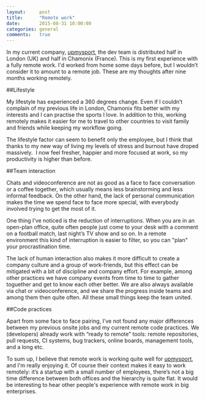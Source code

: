 ```yaml
---
layout:     post
title:      "Remote work"
date:       2015-08-31 10:00:00
categories: general
comments:   true
---
```

In my current company, [upmysport][upmysport], the dev team is distributed half in London (UK) and half in Chamonix (France). This is my first experience with a fully remote work. I'd worked from home some days before, but I wouldn’t consider it to amount to a remote job. These are my thoughts after nine months working remotely.

##Lifestyle

My lifestyle has experienced a 360 degrees change. Even if I couldn’t complain of my previous life in London, Chamonix fits better with my interests and I can practise the sports I love. In addition to this, working remotely makes it easier for me to travel to other countries to visit family and friends while keeping my workflow going.

The lifestyle factor can seem to benefit only the employee, but I think that thanks to my new way of living my levels of stress and burnout have droped massively.  I now feel fresher, happier and more focused at work, so my productivity is higher than before.

##Team interaction

Chats and videoconference are not as good as a face to face conversation or a coffee together, which usually means less brainstorming and less informal feedback. On the other hand, the lack of personal communication makes the time we spend face to face more special, with everybody involved trying to get the most of it.

One thing I’ve noticed is the reduction of interruptions. When you are in an open-plan office, quite often people just come to your desk with a comment on a football match, last night’s TV show and so on. In a remote environment this kind of interruption is easier to filter, so you can "plan" your procrastination time.

The lack of human interaction also makes it more difficult to create a company culture and a group of work-friends, but this effect can be mitigated with a bit of discipline and company effort. For example, among other practices we have company events from time to time to gather toguether and get to know each other better. We are also always available via chat or videoconference, and we share the progress inside teams and among them then quite often. All these small things keep the team united.

##Code practices

Apart from some face to face pairing, I’ve not found any major differences between my previous onsite jobs and my current remote code practices. We (developers) already work with “ready to remote” tools: remote repositories, pull requests, CI systems, bug trackers, online boards, management tools, and a long etc.

To sum up, I believe that remote work is working quite well for [upmysport][upmysport], and I'm really enjoying it. Of course their context makes it easy to work remotely: it’s a startup with a small number of employees, there’s not a big time difference between both offices and the hierarchy is quite flat. It would be interesting to hear other people's experience with remote work in big enterprises.

[upmysport]:https://www.upmysport.com

